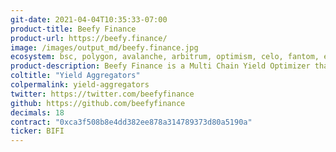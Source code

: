 ```yaml
---
git-date: 2021-04-04T10:35:33-07:00
product-title: Beefy Finance
product-url: https://beefy.finance/
image: /images/output_md/beefy.finance.jpg
ecosystem: bsc, polygon, avalanche, arbitrum, optimism, celo, fantom, ethereum, canto
product-description: Beefy Finance is a Multi Chain Yield Optimizer that enables users to get maximal return on their assets while removing the cost and hassle of daily harvest.
coltitle: "Yield Aggregators"
colpermalink: yield-aggregators
twitter: https://twitter.com/beefyfinance
github: https://github.com/beefyfinance
decimals: 18
contract: "0xca3f508b8e4dd382ee878a314789373d80a5190a"
ticker: BIFI
---
```

